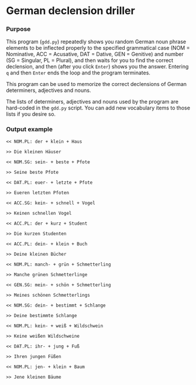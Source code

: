 German declension driller
=========================

### Purpose ###

This program (`gdd.py`) repeatedly shows you random German noun phrase elements to be inflected properly to the specified grammatical case (NOM = Nominative, ACC = Acusative, DAT = Dative, GEN = Genitive) and number (SG = Singular, PL = Plural), and then waits for you to find the correct declension, and then (after you click `Enter`) shows you the answer. Entering `q` and then `Enter` ends the loop and the program terminates.

This program can be used to memorize the correct declensions of German determiners, adjectives and nouns.

The lists of determiners, adjectives and nouns used by the program are hard-coded in the `gdd.py` script. You can add new vocabulary items to those lists if you desire so.

### Output example ###

```
<< NOM.PL: der + klein + Haus

>> Die kleinen Häuser

<< NOM.SG: sein- + beste + Pfote

>> Seine beste Pfote

<< DAT.PL: euer- + letzte + Pfote

>> Eueren letzten Pfoten

<< ACC.SG: kein- + schnell + Vogel

>> Keinen schnellen Vogel

<< ACC.PL: der + kurz + Student

>> Die kurzen Studenten

<< ACC.PL: dein- + klein + Buch

>> Deine kleinen Bücher

<< NOM.PL: manch- + grün + Schmetterling

>> Manche grünen Schmetterlinge

<< GEN.SG: mein- + schön + Schmetterling

>> Meines schönen Schmetterlings

<< NOM.SG: dein- + bestimmt + Schlange

>> Deine bestimmte Schlange

<< NOM.PL: kein- + weiß + Wildschwein

>> Keine weißen Wildschweine

<< DAT.PL: ihr- + jung + Fuß

>> Ihren jungen Füßen

<< NOM.PL: jen- + klein + Baum

>> Jene kleinen Bäume
```


